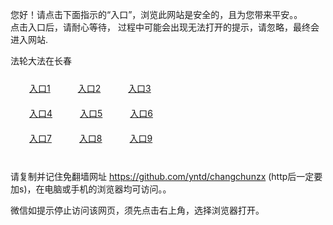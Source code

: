您好！请点击下面指示的“入口”，浏览此网站是安全的，且为您带来平安。。 <br/>
点击入口后，请耐心等待， 过程中可能会出现无法打开的提示，请忽略，最终会进入网站. </br>

法轮大法在长春<br/>
<div style="padding:10px"><a style="margin:20px" target="_blank" href="https://d1xw4cvjdgt4ha.cloudfront.net/2Qpsp?tnywwx" id="ccLink1" rel="nofollow">入口1</a> <a target="_blank" style="margin:20px" href="https://diwvecgbubq2e.cloudfront.net/2Qpsp?yjulnxwl" id="ccLink2" rel="nofollow">入口2</a> <a style="margin:20px" target="_blank" href="https://d1vjejm928q5ob.cloudfront.net/2Qpsp?ffbhfkty" id="ccLink3" rel="nofollow">入口3</a></div>

<div style="padding:10px" ><a style="margin:20px" target="_blank" href="https://d1xw4cvjdgt4ha.cloudfront.net/2Qpsp?tnywwx" id="ccLink4" rel="nofollow">入口4</a> <a style="margin:20px" href="https://diwvecgbubq2e.cloudfront.net/2Qpsp?yjulnxwl" target="_blank" id="ccLink5" rel="nofollow">入口5</a> <a style="margin:20px" href="https://d1vjejm928q5ob.cloudfront.net/2Qpsp?ffbhfkty" target="_blank" id="ccLink6" rel="nofollow">入口6</a></div>

<div style="padding:10px"><a style="margin:20px" target="_blank" href="https://d1xw4cvjdgt4ha.cloudfront.net/2Qpsp?tnywwx" id="ccLink7" rel="nofollow">入口7</a> <a style="margin:20px" href="https://diwvecgbubq2e.cloudfront.net/2Qpsp?yjulnxwl" target="_blank" id="ccLink8" rel="nofollow">入口8</a> <a style="margin:20px" target="_blank" href="https://d1vjejm928q5ob.cloudfront.net/2Qpsp?ffbhfkty" id="ccLink9" rel="nofollow">入口9</a></div>

<br/>



请复制并记住免翻墙网址 https://github.com/yntd/changchunzx (http后一定要加s)，在电脑或手机的浏览器均可访问。。<br/>

微信如提示停止访问该网页，须先点击右上角，选择浏览器打开。
